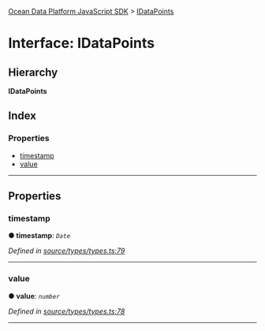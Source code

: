 [Ocean Data Platform JavaScript SDK](../README.md) > [IDataPoints](../interfaces/idatapoints.md)

# Interface: IDataPoints

## Hierarchy

**IDataPoints**

## Index

### Properties

* [timestamp](idatapoints.md#timestamp)
* [value](idatapoints.md#value)

---

## Properties

<a id="timestamp"></a>

###  timestamp

**● timestamp**: *`Date`*

*Defined in [source/types/types.ts:79](https://github.com/C4IROcean/ODP-sdk-js/blob/d16dc4d/source/types/types.ts#L79)*

___
<a id="value"></a>

###  value

**● value**: *`number`*

*Defined in [source/types/types.ts:78](https://github.com/C4IROcean/ODP-sdk-js/blob/d16dc4d/source/types/types.ts#L78)*

___

